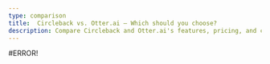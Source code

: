 ```yaml
---
type: comparison
title:  Circleback vs. Otter.ai – Which should you choose?
description: Compare Circleback and Otter.ai's features, pricing, and capabilities to find the best transcription and note-taking solution for your needs. Plus, discover alternatives.
---
```


#ERROR!